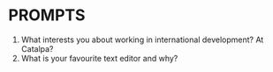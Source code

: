 # PROMPTS

1. What interests you about working in international development? At Catalpa?
2. What is your favourite text editor and why?
